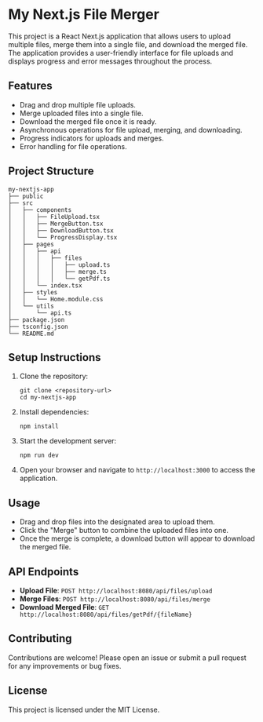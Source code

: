 # My Next.js File Merger

This project is a React Next.js application that allows users to upload multiple files, merge them into a single file, and download the merged file. The application provides a user-friendly interface for file uploads and displays progress and error messages throughout the process.

## Features

- Drag and drop multiple file uploads.
- Merge uploaded files into a single file.
- Download the merged file once it is ready.
- Asynchronous operations for file upload, merging, and downloading.
- Progress indicators for uploads and merges.
- Error handling for file operations.

## Project Structure

```
my-nextjs-app
├── public
├── src
│   ├── components
│   │   ├── FileUpload.tsx
│   │   ├── MergeButton.tsx
│   │   ├── DownloadButton.tsx
│   │   └── ProgressDisplay.tsx
│   ├── pages
│   │   ├── api
│   │   │   ├── files
│   │   │   │   ├── upload.ts
│   │   │   │   ├── merge.ts
│   │   │   │   └── getPdf.ts
│   │   └── index.tsx
│   ├── styles
│   │   └── Home.module.css
│   └── utils
│       └── api.ts
├── package.json
├── tsconfig.json
└── README.md
```

## Setup Instructions

1. Clone the repository:
   ```
   git clone <repository-url>
   cd my-nextjs-app
   ```

2. Install dependencies:
   ```
   npm install
   ```

3. Start the development server:
   ```
   npm run dev
   ```

4. Open your browser and navigate to `http://localhost:3000` to access the application.

## Usage

- Drag and drop files into the designated area to upload them.
- Click the "Merge" button to combine the uploaded files into one.
- Once the merge is complete, a download button will appear to download the merged file.

## API Endpoints

- **Upload File**: `POST http://localhost:8080/api/files/upload`
- **Merge Files**: `POST http://localhost:8080/api/files/merge`
- **Download Merged File**: `GET http://localhost:8080/api/files/getPdf/{fileName}`

## Contributing

Contributions are welcome! Please open an issue or submit a pull request for any improvements or bug fixes.

## License

This project is licensed under the MIT License.